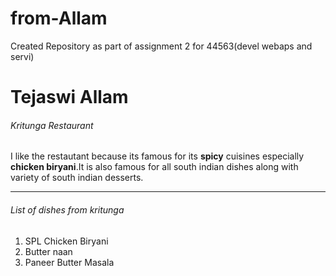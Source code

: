 # from-Allam
Created Repository as part of assignment 2 for 44563(devel webaps and servi)
# Tejaswi Allam
###### Kritunga Restaurant
I like the restautant because its famous for its **spicy** cuisines especially **chicken biryani**.It is also famous for all south indian dishes along with variety of south indian desserts.
********
###### List of dishes from kritunga
1. SPL Chicken Biryani
2. Butter naan
3. Paneer Butter Masala